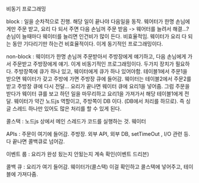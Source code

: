 비동기 프로그래밍

block : 일을 순차적으로 진행. 해당 일이 끝나야 다음일을 동작. 웨어터가 한명 손님에게만 주문 받고, 요리 다 되서 주면 다음 손님꺼 주문 받음
-> 웨어터를 늘려서 해결...? 손님이 늘때마다 웨이터를 늘리면 인건비가 많이 든다. 비효율적임. 웨이터가 요리 다 되는 동안 기다리기만 하는건 비효율적이다.
이게 동기적인 프로그래밍이다.

non-block : 웨이터가 한명 손님꺼 주문받아서 주방장에게 얘기하고, 다음 손님에게 가서 주문받고 주방장에게 얘기. 이게 비동기적인 프로그래밍이다. 
두가지 장치가 필요하다. 주방장쪽에 큐가 하나 있고, 웨이터에게 큐가 하나 있어야함. 테이블1에서 주문1을 받으면 웨이터가 갖고 주방에 가면 주방장 큐에 들어감.
웨이터는 테이블2에서 주문2를 받고 주방장 큐에 다시 전달... 요리가 끝나면 웨이터 큐에 요리1을 넣어줌. 그럼 주문을 받다가 웨이터 큐를 보고 하던 일을 마무리하고 요리1을 가져가서 해당 테이블1에게 전달. 웨이터가 약간 노드js 역할이고, 주방쪽이 DB 이다. (DB에서 처리를 하므로). 즉 싱글 스레드 하나만 있어도
많은 처리를 할 수 있게 된다.

콜스택 : 노드js 상에서 메인 스레드가 코드를 실행하는 것. 웨이터

APIs : 주문이 여기에 들어감. 주방장. 외부 API, 외부 DB, setTimeOut , I/O 관련 등. 다 끝나면 콜백큐로 넘어감.

이벤트 룹 : 요리가 완성 됬는지 안됬는지 계속 확인(이벤트 드리븐)

콜백 큐 : 요리가 여기 들어감. 웨이터가(콜스택) 이걸 확인하고 콜스택에 넣어주고, 테이블에 가져다줌.

